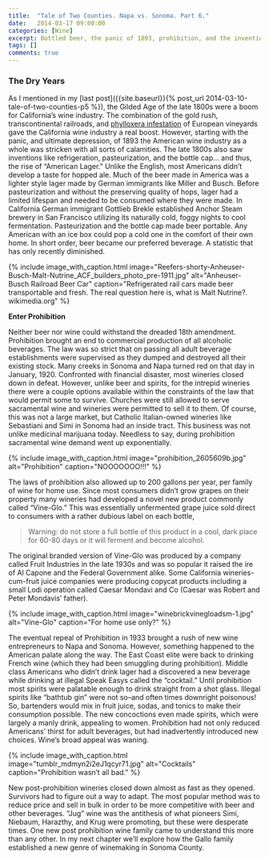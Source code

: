 ```yaml
---
title:  "Tale of Two Counties. Napa vs. Sonoma. Part 6."
date:   2014-03-17 09:00:00
categories: [Wine]
excerpt: Bottled beer, the panic of 1893, prohibition, and the invention of the cocktail. Wine enters a dry period lasting decades.
tags: []
comments: true
---
```


### The Dry Years

As I mentioned in my [last post]({{site.baseurl}}{% post_url 2014-03-10-tale-of-two-counties-p5 %}), the Gilded Age of the late 1800s were a boom for California’s wine industry. The combination of the gold rush, transcontinental railroads, and [phylloxera infestation](http://en.wikipedia.org/wiki/Phylloxera) of European vineyards gave the California wine industry a real boost. However, starting with the panic, and ultimate depression, of 1893 the American wine industry as a whole was stricken with all sorts of calamities.
The late 1800s also saw inventions like refrigeration, pasteurization, and the bottle cap... and thus, the rise of “American Lager.” Unlike the English, most Americans didn’t develop a taste for hopped ale. Much of the beer made in America was a lighter style lager made by German immigrants like Miller and Busch. Before pasteurization and without the preserving quality of hops, lager had a limited lifespan and needed to be consumed where they were made. In California German immigrant Gottlieb Brekle established Anchor Steam brewery in San Francisco utilizing its naturally cold, foggy nights to cool fermentation. Pasteurization and the bottle cap made beer portable. Any American with an ice box could pop a cold one in the comfort of their own home. In short order, beer became our preferred beverage. A statistic that has only recently diminished.

{% include image_with_caption.html image="Reefers-shorty-Anheuser-Busch-Malt-Nutrine_ACF_builders_photo_pre-1911.jpg" alt="Anheuser-Busch Railroad Beer Car" caption="Refrigerated rail cars made beer transportable and fresh. The real question here is, what is Malt Nutrine?. wikimedia.org" %}

__Enter Prohibition__

Neither beer nor wine could withstand the dreaded 18th amendment. Prohibition brought an end to commercial production of all alcoholic beverages. The law was so strict that on passing all adult beverage establishments were supervised as they dumped and destroyed all their existing stock. Many creeks in Sonoma and Napa turned red on that day in January, 1920. Confronted with financial disaster, most wineries closed down in defeat. However, unlike beer and spirits, for the intrepid wineries there were a couple options available within the constraints of the law that would permit some to survive. Churches were still allowed to serve sacramental wine and wineries were permitted to sell it to them. Of course, this was not a large market, but Catholic Italian-owned wineries like Sebastiani and Simi in Sonoma had an inside tract. This business was not unlike medicinal marijuana today. Needless to say, during prohibition sacramental wine demand went up exponentially.

{% include image_with_caption.html image="prohibition_2605609b.jpg" alt="Prohibition" caption="NOOOOOOO!!!" %}

The laws of prohibition also allowed up to 200 gallons per year, per family of wine for home use. Since most consumers didn’t grow grapes on their property many wineries had developed a novel new product commonly called “Vine-Glo.” This was essentially unfermented grape juice sold direct to consumers with a rather dubious label on each bottle,

>Warning: do not store a full bottle of this product in a cool, dark place for 60-80 days or it will ferment and become alcohol.

The original branded version of Vine-Glo was produced by a company called Fruit Industries in the late 1930s and was so popular it raised the ire of Al Capone and the Federal Government alike. Some California wineries-cum-fruit juice companies were producing copycat products including a small Lodi operation called Caesar Mondavi and Co (Caesar was Robert and Peter Mondavis’ father).

{% include image_with_caption.html image="winebrickvinegloadsm-1.jpg" alt="Vine-Glo" caption="For home use only?" %}

The eventual repeal of Prohibition in 1933 brought a rush of new wine entrepreneurs to Napa and Sonoma. However, something happened to the American palate along the way. The East Coast elite were back to drinking French wine (which they had been smuggling during prohibition). Middle class Americans who didn’t drink lager had a discovered a new beverage while drinking at illegal Speak Easys called the “cocktail.” Until prohibition most spirits were palatable enough to drink straight from a shot glass. Illegal spirits like “bathtub gin” were not so–and often times downright poisonous! So, bartenders would mix in fruit juice, sodas, and tonics to make their consumption possible. The new concoctions even made spirits, which were largely a manly drink, appealing to women. Prohibition had not only reduced Americans’ thirst for adult beverages, but had inadvertently introduced new choices. Wine’s broad appeal was waning.

{% include image_with_caption.html image="tumblr_mdmyn2i2eJ1qcyr71.jpg" alt="Cocktails" caption="Prohibition wasn’t all bad." %}

New post-prohibition wineries closed down almost as fast as they opened. Survivors had to figure out a way to adapt. The most popular method was to reduce price and sell in bulk in order to be more competitive with beer and other beverages. “Jug” wine was the antithesis of what pioneers Simi, Niebaum, Harazthy, and Krug were promoting, but these were desperate times. One new post prohibition wine family came to understand this more than any other. In my next chapter we’ll explore how the Gallo family established a new genre of winemaking in Sonoma County.
